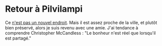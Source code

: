 # Retour à Pilvilampi

Ce [n'est pas un nouvel endroit](story:Pilvilampi). Mais il est assez proche de la ville, et plutôt bien préservé, alors je suis revenu avec une amie. J'ai tendance à comprendre Christopher McCandless : "Le bonheur n'est réel que lorsqu'il est partagé."
